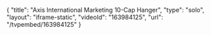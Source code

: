 {
    "title": "Axis International Marketing 10-Cap Hanger",
    "type": "solo",
    "layout": "iframe-static",
    "videoId": "163984125",
    "url": "\/tvpembed\/163984125"
}